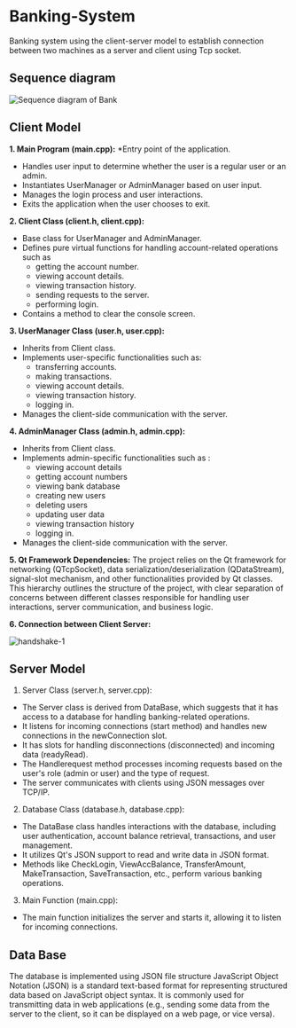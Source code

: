 # Banking-System
Banking system using the client-server model to establish connection between two machines  as a server and client using Tcp socket.

## Sequence diagram
![Sequence diagram of Bank](https://github.com/ahmed2-salah/Banking-System/assets/90197922/446c95f5-5902-473f-9aa1-e1be6b2e8918)

## Client Model 
**1. Main Program (main.cpp):**
*Entry point of the application.
* Handles user input to determine whether the user is a regular user or an admin.
* Instantiates UserManager or AdminManager based on user input.
* Manages the login process and user interactions.
* Exits the application when the user chooses to exit.


 **2. Client Class (client.h, client.cpp):**
* Base class for UserManager and AdminManager.
* Defines pure virtual functions for handling account-related operations such as
  *  getting the account number.
  *  viewing account details.
  *  viewing transaction history.
  *  sending requests to the server.
  *  performing login.
* Contains a method to clear the console screen.

**3. UserManager Class (user.h, user.cpp):**
* Inherits from Client class.
* Implements user-specific functionalities such as:
  *  transferring accounts.
  *  making transactions.
  *  viewing account details.
  *  viewing transaction history.
  *  logging in.
* Manages the client-side communication with the server.

**4. AdminManager Class (admin.h, admin.cpp):**
* Inherits from Client class.
* Implements admin-specific functionalities such as :
  * viewing account details
  * getting account numbers
  * viewing bank database
  * creating new users
  * deleting users
  * updating user data
  * viewing transaction history
  * logging in.
* Manages the client-side communication with the server.

**5. Qt Framework Dependencies:**
The project relies on the Qt framework for networking (QTcpSocket), data serialization/deserialization (QDataStream), signal-slot mechanism, and other functionalities provided by Qt classes.
This hierarchy outlines the structure of the project, with clear separation of concerns between different classes responsible for handling user interactions, server communication, and business logic.

**6. Connection between Client Server:**

![handshake-1](https://github.com/ahmed2-salah/Banking-System/assets/90197922/431a73ca-bcd5-4bd8-b4ab-557259e98e5e)


## Server Model
1. Server Class (server.h, server.cpp):
* The Server class is derived from DataBase, which suggests that it has access to a database for handling banking-related operations.
* It listens for incoming connections (start method) and handles new connections in the newConnection slot.
* It has slots for handling disconnections (disconnected) and incoming data (readyRead).
* The Handlerequest method processes incoming requests based on the user's role (admin or user) and the type of request.
* The server communicates with clients using JSON messages over TCP/IP.

2. Database Class (database.h, database.cpp):
* The DataBase class handles interactions with the database, including user authentication, account balance retrieval, transactions, and user management.
* It utilizes Qt's JSON support to read and write data in JSON format.
* Methods like CheckLogin, ViewAccBalance, TransferAmount, MakeTransaction, SaveTransaction, etc., perform various banking operations.

3. Main Function (main.cpp):
* The main function initializes the server and starts it, allowing it to listen for incoming connections.

## Data Base
The database is implemented using JSON file structure JavaScript Object Notation (JSON) is a standard text-based format for representing structured data based on JavaScript object syntax. It is commonly used for transmitting data in web applications (e.g., sending some data from the server to the client, so it can be displayed on a web page, or vice versa).
